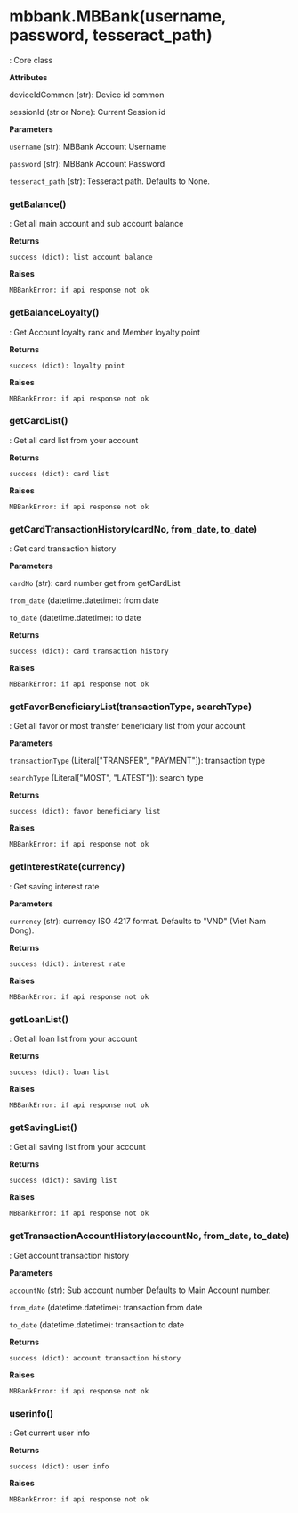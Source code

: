 # mbbank.MBBank(username, password, tesseract_path)
:   Core class

 **Attributes**

deviceIdCommon (str): Device id common

sessionId (str or None): Current Session id

 **Parameters**

`username` (str): MBBank Account Username

`password` (str): MBBank Account Password

`tesseract_path` (str): Tesseract path. Defaults to None.


### getBalance()
:   Get all main account and sub account balance

 **Returns**

    success (dict): list account balance

 **Raises**

    MBBankError: if api response not ok


### getBalanceLoyalty()
:   Get Account loyalty rank and Member loyalty point

 **Returns**

    success (dict): loyalty point

 **Raises**

    MBBankError: if api response not ok


### getCardList()
:   Get all card list from your account

 **Returns**

    success (dict): card list

 **Raises**

    MBBankError: if api response not ok


### getCardTransactionHistory(cardNo, from_date, to_date)
:   Get card transaction history

 **Parameters**

`cardNo` (str): card number get from getCardList

`from_date` (datetime.datetime): from date

`to_date` (datetime.datetime): to date

 **Returns**

    success (dict): card transaction history

 **Raises**

    MBBankError: if api response not ok


### getFavorBeneficiaryList(transactionType, searchType)
:   Get all favor or most transfer beneficiary list from your account

 **Parameters**

`transactionType` (Literal["TRANSFER", "PAYMENT"]): transaction type

`searchType` (Literal["MOST", "LATEST"]): search type

 **Returns**

    success (dict): favor beneficiary list

 **Raises**

    MBBankError: if api response not ok


### getInterestRate(currency)
:   Get saving interest rate

 **Parameters**

`currency` (str): currency ISO 4217 format. Defaults to "VND" (Viet Nam Dong).

 **Returns**

    success (dict): interest rate

 **Raises**

    MBBankError: if api response not ok


### getLoanList()
:   Get all loan list from your account

 **Returns**

    success (dict): loan list

 **Raises**

    MBBankError: if api response not ok


### getSavingList()
:   Get all saving list from your account

 **Returns**

    success (dict): saving list

 **Raises**

    MBBankError: if api response not ok


### getTransactionAccountHistory(accountNo, from_date, to_date)
:   Get account transaction history

 **Parameters**

`accountNo` (str): Sub account number Defaults to Main Account number.

`from_date` (datetime.datetime): transaction from date

`to_date` (datetime.datetime): transaction to date

 **Returns**

    success (dict): account transaction history

 **Raises**

    MBBankError: if api response not ok


### userinfo()
:   Get current user info

 **Returns**

    success (dict): user info

 **Raises**

    MBBankError: if api response not ok
